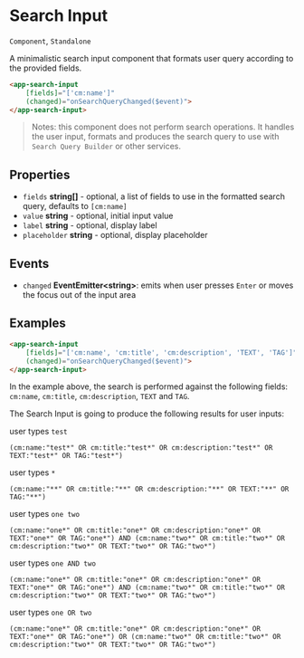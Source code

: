 # Search Input

`Component`, `Standalone`

A minimalistic search input component that formats user query according to the provided fields.

```html
<app-search-input 
    [fields]="['cm:name']" 
    (changed)="onSearchQueryChanged($event)">
</app-search-input>
```

> Notes: this component does not perform search operations.
> It handles the user input, formats and produces the search query to use with `Search Query Builder` or other services. 

## Properties

- `fields` **string[]** - optional, a list of fields to use in the formatted search query, defaults to `[cm:name]`
- `value` **string** - optional, initial input value
- `label` **string** - optional, display label
- `placeholder` **string** - optional, display placeholder

## Events

- `changed` **EventEmitter\<string\>**: emits when user presses `Enter` or moves the focus out of the input area

## Examples

```html
<app-search-input 
    [fields]="['cm:name', 'cm:title', 'cm:description', 'TEXT', 'TAG']" 
    (changed)="onSearchQueryChanged($event)">
</app-search-input>
```

In the example above, the search is performed against the following fields:
`cm:name`, `cm:title`, `cm:description`, `TEXT` and `TAG`.

The Search Input is going to produce the following results for user inputs:

user types `test`  

```text
(cm:name:"test*" OR cm:title:"test*" OR cm:description:"test*" OR TEXT:"test*" OR TAG:"test*")
```

user types `*`  

```text
(cm:name:"**" OR cm:title:"**" OR cm:description:"**" OR TEXT:"**" OR TAG:"**")
```

user types `one two`

```text
(cm:name:"one*" OR cm:title:"one*" OR cm:description:"one*" OR TEXT:"one*" OR TAG:"one*") AND (cm:name:"two*" OR cm:title:"two*" OR cm:description:"two*" OR TEXT:"two*" OR TAG:"two*")
```

user types `one AND two`

```text
(cm:name:"one*" OR cm:title:"one*" OR cm:description:"one*" OR TEXT:"one*" OR TAG:"one*") AND (cm:name:"two*" OR cm:title:"two*" OR cm:description:"two*" OR TEXT:"two*" OR TAG:"two*")
```

user types `one OR two`

```text
(cm:name:"one*" OR cm:title:"one*" OR cm:description:"one*" OR TEXT:"one*" OR TAG:"one*") OR (cm:name:"two*" OR cm:title:"two*" OR cm:description:"two*" OR TEXT:"two*" OR TAG:"two*")
```
